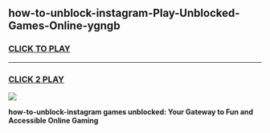 
## how-to-unblock-instagram-Play-Unblocked-Games-Online-ygngb
<h3>
<a href="https://premium76.site?title=how-to-unblock-instagram&ref=25A">CLICK TO PLAY</a></h3>
<hr>

<h3>
<a href="https://premium76.site?title=how-to-unblock-instagram&ref=25A">CLICK 2 PLAY</a>
  
</h3>

<a href="https://premium76.site?title=how-to-unblock-instagram&ref=25A"><img src="https://clearcache.store/games.png"></a>


**how-to-unblock-instagram games unblocked: Your Gateway to Fun and Accessible Online Gaming**
